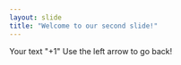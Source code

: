 ```yaml
---
layout: slide
title: "Welcome to our second slide!"
---
```

Your text "+1"
Use the left arrow to go back!